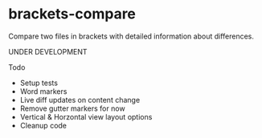 brackets-compare
=======================

Compare two files in brackets with detailed information about differences.

UNDER DEVELOPMENT

Todo

* Setup tests
* Word markers
* Live diff updates on content change
* Remove gutter markers for now
* Vertical & Horzontal view layout options
* Cleanup code
